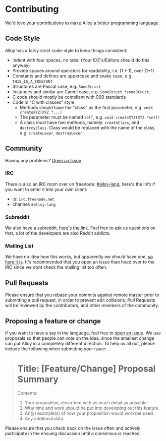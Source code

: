 # Contributing
We'd love your contributions to make Alloy a better programming language.

## Code Style
Alloy has a fairly strict code-style to keep things consistent:

* Indent with four spaces, no tabs! (Your IDE's/Editors should do this anyway)
* Provide spaces around operators for readability, i.e. (1 + 1), over (1+1)
* Constants and defines are uppercase and snake case, e.g. `THIS_IS_A_CONSTANT`
* Structures are Pascal case, e.g. `SomeStruct`
* Instances and similar are Camel case, e.g. `SomeStruct *someStruct;`
* C code should mostly be compliant with C99 standards
* Code in "C with classes" style
  - Methods should have the "class" as the first parameter, e.g. `void createXYZ(XYZ *...)`
  - The parameter must be named `self`, e.g. `void createXYZ(XYZ *self)`
  - A class must have two methods, namely: `createClass`, and `destroyClass`. Class
    would be replaced with the name of the class, e.g. `createLexer`, `destroyLexer`.

## Community
Having any problems? [Open an Issue](https://github.com/alloy-lang/alloy/issues). 

### IRC
There is also an IRC room over on freenode: [#alloy-lang](http://webchat.freenode.net/?channels=%23alloy-lang), here's the info if you want to enter it into your own client:

* ip: `irc.freenode.net`
* channel: `#alloy-lang`

### Subreddit
We also have a subreddit, [here's the link](http://www.reddit.com/r/alloy_lang). Feel free to ask us questions on that,
a lot of the developers are also Reddit addicts.

### Mailing List
We have no idea how this works, but apparently we should have one, [so here it is](https://groups.google.com/forum/#!forum/alloy-lang).
It's recommended that you open an issue than head over to the IRC since we dont check the mailing list too often.

## Pull Requests
Please ensure that you rebase your commits against remote master prior to submitting a pull request, in order to prevent edit collisions. Pull Requests will be reviewed by the contributors, and other members of the community.

## Proposing a feature or change
If you want to have a say in the language, feel free to
[open an issue](https://github.com/alloy-lang/alloy/issues). We use proposals
so that people can vote on the idea, since the smallest change can put Alloy
in a completely different direction. To help us all out, please include
the following when submitting your issue:

> Title: [Feature/Change] Proposal Summary
> =====================================
>
> Contents:
>
> 1. Your proposition, described with as much detail as possible.
> 2. Why time and work should be put into developing out this feature.
> 3. An(y) example(s) of how your proposition would work/be used.
> 4. Any additonal data.

Please ensure that you check back on the issue often and actively participate
in the ensuing discussion until a consensus is reached.
